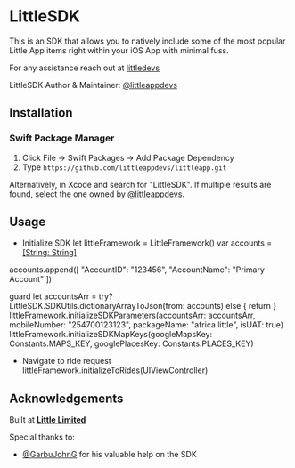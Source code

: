 # LittleSDK

This is an SDK that allows you to natively include some of the most popular Little App items right within your iOS App with minimal fuss.

For any assistance reach out at [littledevs](mailto:littledevelopers2021@gmail.com)

LittleSDK Author & Maintainer: [@littleappdevs](https://github.com/littleappdevs)

## Installation

### Swift Package Manager

1. Click File &rarr; Swift Packages &rarr; Add Package Dependency
2. Type `https://github.com/littleappdevs/littleapp.git`

Alternatively, in Xcode and search for "LittleSDK". If multiple results are found, select the one owned by [@littleappdevs](https://github.com/littleappdevs).

## Usage

- Initialize SDK
let littleFramework = LittleFramework()
var accounts = [[String: String]]()

accounts.append([
    "AccountID": "123456",
    "AccountName": "Primary Account"
])

guard let accountsArr = try? LittleSDK.SDKUtils.dictionaryArrayToJson(from: accounts) else { return }
littleFramework.initializeSDKParameters(accountsArr: accountsArr, mobileNumber: "254700123123", packageName: "africa.little", isUAT: true)
littleFramework.initializeSDKMapKeys(googleMapsKey: Constants.MAPS_KEY, googlePlacesKey: Constants.PLACES_KEY)

- Navigate to ride request
littleFramework.initializeToRides(UIViewController)


## Acknowledgements

Built at **[Little Limited](https://little.africa)**

Special thanks to: 

- [@GarbuJohnG](https://github.com/GarbuJohnG) for his valuable help on the SDK
